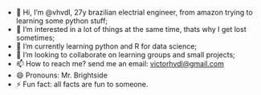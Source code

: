 - 👋 Hi, I’m @vhvdl, 27y brazilian electrial engineer, from amazon trying to learning some python stuff;
- 👀 I’m interested in a lot of things at the same time, thats why I get lost sometimes;
- 🌱 I’m currently learning python and R for data science;
- 💞️ I’m looking to collaborate on learning groups and small projects;
- 📫 How to reach me? send me an email: victorhvdl@gmail.com
- 😄 Pronouns: Mr. Brightside
- ⚡ Fun fact: all facts are fun to someone.

<!---
vhvdl/vhvdl is a ✨ special ✨ repository because its `README.md` (this file) appears on your GitHub profile.
You can click the Preview link to take a look at your changes.
--->
